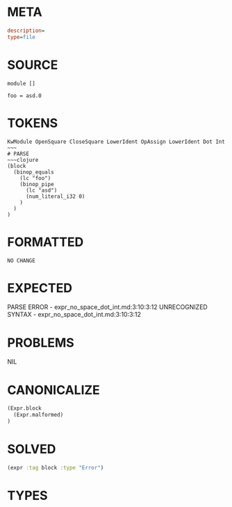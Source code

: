 # META
~~~ini
description=
type=file
~~~
# SOURCE
~~~roc
module []

foo = asd.0
~~~
# TOKENS
~~~text
KwModule OpenSquare CloseSquare LowerIdent OpAssign LowerIdent Dot Int ~~~
# PARSE
~~~clojure
(block
  (binop_equals
    (lc "foo")
    (binop_pipe
      (lc "asd")
      (num_literal_i32 0)
    )
  )
)
~~~
# FORMATTED
~~~roc
NO CHANGE
~~~
# EXPECTED
PARSE ERROR - expr_no_space_dot_int.md:3:10:3:12
UNRECOGNIZED SYNTAX - expr_no_space_dot_int.md:3:10:3:12
# PROBLEMS
NIL
# CANONICALIZE
~~~clojure
(Expr.block
  (Expr.malformed)
)
~~~
# SOLVED
~~~clojure
(expr :tag block :type "Error")
~~~
# TYPES
~~~roc
~~~
